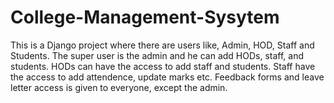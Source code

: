 # College-Management-Sysytem
This is a Django project where there are users like, Admin, HOD, Staff and Students. The super user is the admin  and he can add HODs, staff, and students. HODs can have the access to add staff and students. Staff have the access to add attendence, update marks etc. Feedback forms and leave letter access is given to everyone, except the admin.
